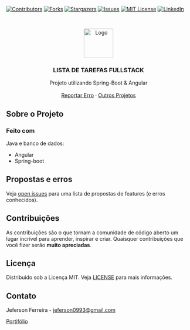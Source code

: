 
[![Contributors][contributors-shield]][contributors-url]
[![Forks][forks-shield]][forks-url]
[![Stargazers][stars-shield]][stars-url]
[![Issues][issues-shield]][issues-url]
[![MIT License][license-shield]][license-url]
[![LinkedIn][linkedin-shield]][linkedin-url]


<br />
<p align="center">
  <a href="https://github.com/jeferson0993/todo-fullstack-frontend">
    <img src="https://user-images.githubusercontent.com/29678099/102724065-83263880-42eb-11eb-8625-37935126a86e.png" alt="Logo" width="80" height="80">
  </a>

  <h3 align="center">LISTA DE TAREFAS FULLSTACK</h3>

  <p align="center">
Projeto utilizando Spring-Boot & Angular
    <br />
    <br />
    <a href="https://github.com/jeferson0993/todo-fullstack-frontend/issues">Reportar Erro</a>
    ·
    <a href="http://jeferson0993.github.io/">Outros Projetos</a>
  </p>
</p>

<!-- ABOUT THE PROJECT -->
## Sobre o Projeto


### Feito com
Java e banco de dados:
* Angular
* Spring-boot

<!-- ROADMAP -->
## Propostas e erros

Veja [open issues](https://github.com/jeferson0993/todo-fullstack-frontend/issues) para uma lista de propostas de features (e erros conhecidos).


<!-- CONTRIBUTING -->
## Contribuições

As contribuições são o que tornam a comunidade de código aberto um lugar incrível para aprender, inspirar e criar. Quaisquer contribuições que você fizer serão **muito apreciadas**.

<!-- LICENSE -->
## Licença

Distribuido sob a Licença MIT. Veja [LICENSE](https://github.com/jeferson0993/todo-fullstack-frontend/blob/main/LICENSE) para mais informações.

<!-- CONTACT -->
## Contato

Jeferson Ferreira - jeferson0993@gmail.com

[Portifólio](http://jeferson0993.github.io/)



<!-- MARKDOWN LINKS & IMAGES -->
<!-- https://www.markdownguide.org/basic-syntax/#reference-style-links -->
[contributors-shield]: https://img.shields.io/github/contributors/jeferson0993/todo-fullstack-frontend.svg?style=flat-square
[contributors-url]: https://github.com/jeferson0993/todo-fullstack-frontend/graphs/contributors
[forks-shield]: https://img.shields.io/github/forks/jeferson0993/todo-fullstack-frontend.svg?style=flat-square
[forks-url]: https://github.com/jeferson0993/todo-fullstack-frontend/network/members
[stars-shield]: https://img.shields.io/github/stars/jeferson0993/todo-fullstack-frontend.svg?style=flat-square
[stars-url]: https://github.com/jeferson0993/todo-fullstack-frontend/stargazers
[issues-shield]: https://img.shields.io/github/issues/jeferson0993/todo-fullstack-frontend.svg?style=flat-square
[issues-url]: https://github.com/jeferson0993/todo-fullstack-frontend/issues
[license-shield]: https://img.shields.io/github/license/jeferson0993/todo-fullstack-frontend.svg?style=flat-square
[license-url]: https://github.com/jeferson0993/todo-fullstack-frontend/blob/main/LICENSE
[linkedin-shield]: https://img.shields.io/badge/-LinkedIn-black.svg?style=flat-square&logo=linkedin&colorB=555
[linkedin-url]: https://www.linkedin.com/in/jeferson-ferreira-4a036b143/
[home-screenshot]: https://user-images.githubusercontent.com/29678099/71330655-f47eb000-250c-11ea-8f5c-3069b4c708f7.png
[add-screenshot]: https://user-images.githubusercontent.com/29678099/71330627-db75ff00-250c-11ea-8fe5-a2c1a02c1550.png
